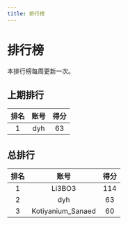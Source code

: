 ```yaml
---
title: 排行榜
---
```


# 排行榜

本排行榜每周更新一次。

## 上期排行

排名 | 账号 | 得分
:-: | :-: | :-:
1 | dyh | 63

## 总排行

排名 | 账号 | 得分
:-: | :-: | :-:
1 | Li3BO3 | 114
2 | dyh | 63
3 | Kotiyanium_Sanaed | 60

